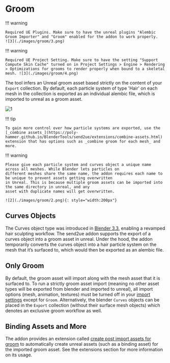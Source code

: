 # Groom

!!! warning 

    Required UE Plugins. Make sure to have the unreal plugins "Alembic Groom Importer" and "Groom" enabled for the addon to work properly.
    ![3](./images/groom/3.png)


!!! warning 

    Required UE Project Setting. Make sure to have the setting "Support Compute Skin Cache" turned on in Project Settings > Engine > Rendering > Optimizations for grooms to render properly when bound to a skeletal mesh. ![3](./images/groom/4.png)


The tool infers an Unreal groom asset based strictly on the content of your `Export` collection. By default, each
particle system of type 'Hair' on each mesh in the collection is exported as an individual alembic file, which is
imported to unreal as a groom asset.

![1](./images/groom/1.png)

!!! tip

    To gain more control over how particle systems are exported, use the [_combine assets_](https://poly-hammer.github.io/BlenderTools/send2ue/extensions/combine-assets.html)
    extension that has options such as _combine groom for each mesh_ and more.


!!! warning

    Please give each particle system and curves object a unique name across all meshes. While Blender lets particles on
    different meshes share the same name, the addon requires each name to be unique to prevent assets getting overwritten
    in Unreal. This is because multiple groom assets can be imported into the same directory in unreal, and any
    asset with duplicate names will get overwritten.

    ![2](./images/groom/2.png){: style="width:200px"}


## Curves Objects

The Curves object type was introduced in [Blender 3.3](https://www.blender.org/download/releases/3-3/), enabling a revamped hair sculpting workflow. The send2ue addon
supports the export of a curves object into a groom asset in unreal. Under the hood, the addon temporarily converts
the curves object into a hair particle system on the mesh that it’s surfaced to, which would then be exported as an alembic file.

## Only Groom

By default, the groom asset will import along with the mesh asset that it is surfaced to. To run a strictly groom asset
import (meaning no other asset types will be exported from blender and imported to unreal), all import options (mesh,
animation, textures) must be turned off in your [import settings](https://poly-hammer.github.io/BlenderTools/send2ue/settings/import.html) except for `Groom`. Alternatively,
the blender `Curves` objects can be placed in the `Export` collection (without their surface mesh objects) which
denotes an exclusive groom workflow as well.

## Binding Assets and More

The addon provides an extension called [create post import assets for groom](https://poly-hammer.github.io/BlenderTools/send2ue/extensions/create-post-import-groom-assets.html)
to automatically create unreal assets (such as a binding asset) for the imported groom asset. See the extensions section
for more information on its usage.
